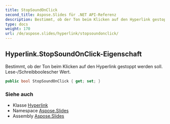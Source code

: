 ```yaml
---
title: StopSoundOnClick
second_title: Aspose.Slides für .NET API-Referenz
description: Bestimmt, ob der Ton beim Klicken auf den Hyperlink gestoppt werden soll. Lese-/Schreibboolescher Wert.
type: docs
weight: 170
url: /de/aspose.slides/hyperlink/stopsoundonclick/
---
```


## Hyperlink.StopSoundOnClick-Eigenschaft

Bestimmt, ob der Ton beim Klicken auf den Hyperlink gestoppt werden soll. Lese-/Schreibboolescher Wert.

```csharp
public bool StopSoundOnClick { get; set; }
```

### Siehe auch

* Klasse [Hyperlink](../../hyperlink)
* Namespace [Aspose.Slides](../../hyperlink)
* Assembly [Aspose.Slides](../../../)

<!-- DO NOT EDIT: generiert von xmldocmd für Aspose.Slides.dll -->
